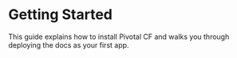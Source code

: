 Getting Started
====

This guide explains how to install Pivotal CF and walks you through deploying the docs as your first app.



